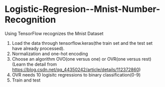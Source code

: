 # Logistic-Regresion--Mnist-Number-Recognition
Using TensorFlow recognizes the Mnist Dataset
1. Load the data through tensorflow.keras(the train set and the test set have already processed).
2. Normalization and one-hot encoding
3. Choose an algorithm OVO(one versus one) or OVR(one versus rest) (Learn the detail from https://blog.csdn.net/qq_44350242/article/details/112372860)
4. OVR needs 10 logisitc regressions to binary classification(0-9)
5. Train and test
